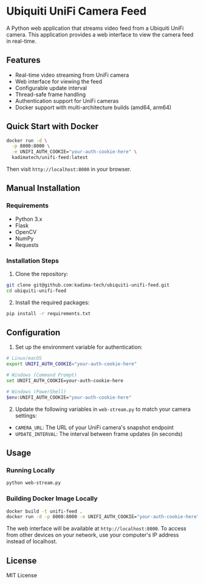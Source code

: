 # Ubiquiti UniFi Camera Feed

A Python web application that streams video feed from a Ubiquiti UniFi camera. This application provides a web interface to view the camera feed in real-time.

## Features

- Real-time video streaming from UniFi camera
- Web interface for viewing the feed
- Configurable update interval
- Thread-safe frame handling
- Authentication support for UniFi cameras
- Docker support with multi-architecture builds (amd64, arm64)

## Quick Start with Docker

```bash
docker run -d \
  -p 8000:8000 \
  -e UNIFI_AUTH_COOKIE="your-auth-cookie-here" \
  kadimatech/unifi-feed:latest
```

Then visit `http://localhost:8000` in your browser.

## Manual Installation

### Requirements

- Python 3.x
- Flask
- OpenCV
- NumPy
- Requests

### Installation Steps

1. Clone the repository:
```bash
git clone git@github.com:kadima-tech/ubiquiti-unifi-feed.git
cd ubiquiti-unifi-feed
```

2. Install the required packages:
```bash
pip install -r requirements.txt
```

## Configuration

1. Set up the environment variable for authentication:
```bash
# Linux/macOS
export UNIFI_AUTH_COOKIE="your-auth-cookie-here"

# Windows (Command Prompt)
set UNIFI_AUTH_COOKIE=your-auth-cookie-here

# Windows (PowerShell)
$env:UNIFI_AUTH_COOKIE="your-auth-cookie-here"
```

2. Update the following variables in `web-stream.py` to match your camera settings:
- `CAMERA_URL`: The URL of your UniFi camera's snapshot endpoint
- `UPDATE_INTERVAL`: The interval between frame updates (in seconds)

## Usage

### Running Locally

```bash
python web-stream.py
```

### Building Docker Image Locally

```bash
docker build -t unifi-feed .
docker run -d -p 8000:8000 -e UNIFI_AUTH_COOKIE="your-auth-cookie-here" unifi-feed
```

The web interface will be available at `http://localhost:8000`. To access from other devices on your network, use your computer's IP address instead of localhost.

## License

MIT License 